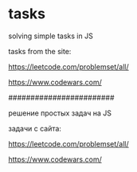# tasks

solving simple tasks in JS

tasks from the site:

https://leetcode.com/problemset/all/

https://www.codewars.com/


########################

решение простых задач на JS

задачи с сайта:

https://leetcode.com/problemset/all/

https://www.codewars.com/


